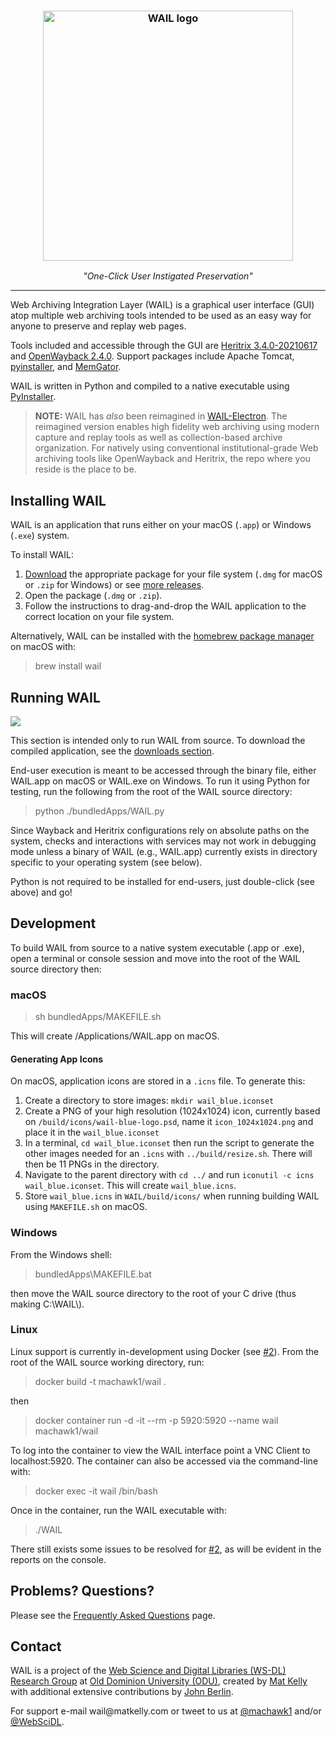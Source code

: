 <h3 align="center">
 <a href="http://github.com/machawk1/wail"><img src="https://cdn.rawgit.com/machawk1/wail/osagnostic/images/wail-blue-transp-500.png" alt="WAIL logo" width="400" alt="Web Archiving Integration Layer (WAIL) logo" /></a></h3>
<p align="center" style="font-weight: normal;"><em>"One-Click User Instigated Preservation"</em></p>
<hr style="height: 1px; border: none;" />

Web Archiving Integration Layer (WAIL) is a graphical user interface (GUI) atop multiple web archiving tools intended to be used as an easy way for anyone to preserve and replay web pages.

Tools included and accessible through the GUI are <a href="https://github.com/internetarchive/heritrix3">Heritrix 3.4.0-20210617</a> and <a href="https://github.com/iipc/openwayback">OpenWayback 2.4.0</a>. Support packages include Apache Tomcat, <a href="https://github.com/pyinstaller/pyinstaller/">pyinstaller</a>, and <a href="https://github.com/oduwsdl/memgator">MemGator</a>.

WAIL is written in Python and compiled to a native executable using <a href="http://www.pyinstaller.org/">PyInstaller</a>.

<blockquote>
 <b>NOTE:</b> WAIL has <em>also</em> been reimagined in <a href="https://github.com/n0tan3rd/wail">WAIL-Electron</a>. The reimagined version enables high fidelity web archiving using modern capture and replay tools as well as collection-based archive organization. For natively using conventional institutional-grade Web archiving tools like OpenWayback and Heritrix, the repo where you reside is the place to be.
</blockquote>

<h2>Installing WAIL</h2>

WAIL is an application that runs either on your macOS (`.app`) or Windows (`.exe`) system.

To install WAIL:
1. <a href="http://machawk1.github.io/wail/#download">Download</a> the appropriate package for your file system (`.dmg` for macOS or `.zip` for Windows) or see [more releases](https://github.com/machawk1/wail/releases).
2. Open the package (`.dmg` or `.zip`).
3. Follow the instructions to drag-and-drop the WAIL application to the correct location on your file system.

Alternatively, WAIL can be installed with the [homebrew package manager](https://github.com/Homebrew) on macOS with:

<blockquote>brew install wail</blockquote>

<h2>Running WAIL</h2>

<img src="https://github.com/machawk1/wail/blob/osagnostic/images/screenshot_mac_20180205.png">

This section is intended only to run WAIL from source. To download the compiled application, see the <a href="http://machawk1.github.io/wail/#download">downloads section</a>.

End-user execution is meant to be accessed through the binary file, either WAIL.app on macOS or WAIL.exe on Windows.
To run it using Python for testing, run the following from the root of the WAIL source directory:
<blockquote>python ./bundledApps/WAIL.py</blockquote>

Since Wayback and Heritrix configurations rely on absolute paths on the system, checks and interactions with services may not work in debugging mode unless a binary of WAIL (e.g., WAIL.app) currently exists in directory specific to your operating system (see below).

Python is not required to be installed for end-users, just double-click (see above) and go!

<h2>Development</h2>
To build WAIL from source to a native system executable (.app or .exe), open a terminal or console session and move into the root of the WAIL source directory then:
<h3>macOS</h3>
<blockquote>sh bundledApps/MAKEFILE.sh</blockquote>
This will create /Applications/WAIL.app on macOS.

<h4>Generating App Icons</h4>

On macOS, application icons are stored in a `.icns` file. To generate this:

1. Create a directory to store images: `mkdir wail_blue.iconset`
1. Create a PNG of your high resolution (1024x1024) icon, currently based on `/build/icons/wail-blue-logo.psd`, name it `icon_1024x1024.png` and place it in the `wail_blue.iconset`
1. In a terminal, `cd wail_blue.iconset` then run the script to generate the other images needed for an `.icns` with `../build/resize.sh`. There will then be 11 PNGs in the directory.
1. Navigate to the parent directory with `cd ../` and run `iconutil -c icns wail_blue.iconset`. This will create `wail_blue.icns`.
1. Store `wail_blue.icns` in `WAIL/build/icons/` when running building WAIL using `MAKEFILE.sh` on macOS.</li>


<h3>Windows</h3>
From the Windows shell:
<blockquote>bundledApps\MAKEFILE.bat</blockquote>
then move the WAIL source directory to the root of your C drive (thus making C:\WAIL\).

<h3>Linux</h3>
Linux support is currently in-development using Docker (see <a href="https://github.com/machawk1/wail/issues/2">#2</a>). From the root of the WAIL source working directory, run:

<blockquote>docker build -t machawk1/wail .</blockquote>

then

<blockquote>docker container run -d -it --rm -p 5920:5920 --name wail machawk1/wail</blockquote>

To log into the container to view the WAIL interface point a VNC Client to localhost:5920. The container can also be accessed via the command-line with:

<blockquote>docker exec -it wail /bin/bash</blockquote>

Once in the container, run the WAIL executable with:

<blockquote>./WAIL</blockquote>

There still exists some issues to be resolved for <a href="https://github.com/machawk1/wail/issues/2">#2</a>, as will be evident in the reports on the console.


<h2>Problems? Questions?</h2>
<p>Please see the <a href="https://github.com/machawk1/wail/wiki/FAQ">Frequently Asked Questions</a> page.</p>

<h2>Contact</h2>
<p>WAIL is a project of the <a href="https://ws-dl.cs.odu.edu/">Web Science and Digital Libraries (WS-DL) Research Group</a> at <a href="https://odu.edu/">Old Dominion University (ODU)</a>, created by <a href="https://matkelly.com/">Mat Kelly</a> with additional extensive contributions by <a href="https://github.com/n0tan3rd">John Berlin</a>.</p>

<p>For support e-mail wail@matkelly.com or tweet to us at <a href="https://twitter.com/machawk1">@machawk1</a> and/or <a href="https://twitter.com/WebSciDL">@WebSciDL</a>.</p>
